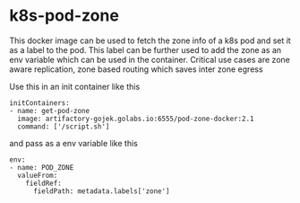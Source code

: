 # k8s-pod-zone
This docker image can be used to fetch the zone info of a k8s pod and set it as a label to the pod. This label can be further used to add the zone as an env variable which can be used in the container. Critical use cases are zone aware replication, zone based routing which saves inter zone egress


Use this in an init container like this

    initContainers:
    - name: get-pod-zone
      image: artifactory-gojek.golabs.io:6555/pod-zone-docker:2.1
      command: ['/script.sh']


and pass as a env variable like this

    env:
    - name: POD_ZONE
      valueFrom:
        fieldRef:
          fieldPath: metadata.labels['zone']  